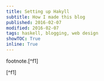 ```yaml
---
title: Setting up Hakyll
subtitle: How I made this blog
published: 2016-02-07
modified: 2016-02-07
tags: haskell, blogging, web design
showTOC: True
inline: True
---
```


footnote.[^f1]

[^f1]
